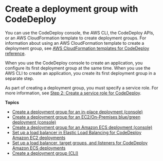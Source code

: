 # Create a deployment group with CodeDeploy<a name="deployment-groups-create"></a>

You can use the CodeDeploy console, the AWS CLI, the CodeDeploy APIs, or an AWS CloudFormation template to create deployment groups\. For information about using an AWS CloudFormation template to create a deployment group, see [AWS CloudFormation templates for CodeDeploy reference](reference-cloudformation-templates.md)\.

When you use the CodeDeploy console to create an application, you configure its first deployment group at the same time\. When you use the AWS CLI to create an application, you create its first deployment group in a separate step\.

As part of creating a deployment group, you must specify a service role\. For more information, see [Step 2: Create a service role for CodeDeploy](getting-started-create-service-role.md)\.

**Topics**
+ [Create a deployment group for an in\-place deployment \(console\)](deployment-groups-create-in-place.md)
+ [Create a deployment group for an EC2/On\-Premises blue/green deployment \(console\)](deployment-groups-create-blue-green.md)
+ [Create a deployment group for an Amazon ECS deployment \(console\)](deployment-groups-create-ecs.md)
+ [Set up a load balancer in Elastic Load Balancing for CodeDeploy Amazon EC2 deployments](deployment-groups-create-load-balancer.md)
+ [Set up a load balancer, target groups, and listeners for CodeDeploy Amazon ECS deployments](deployment-groups-create-load-balancer-for-ecs.md)
+ [Create a deployment group \(CLI\)](deployment-groups-create-cli.md)